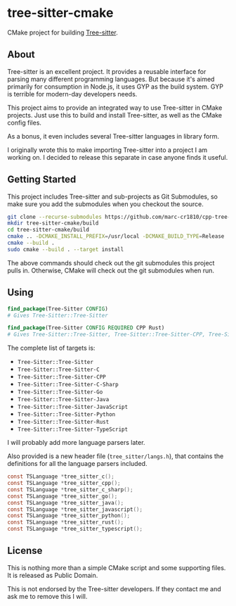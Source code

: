# tree-sitter-cmake

CMake project for building [Tree-sitter](http://tree-sitter.github.io/tree-sitter/).

## About

Tree-sitter is an excellent project. It provides a reusable interface for parsing many different programming languages.
But because it's aimed primarily for consumption in Node.js, it uses GYP as the build system.
GYP is terrible for modern-day developers needs.

This project aims to provide an integrated way to use Tree-sitter in CMake projects.
Just use this to build and install Tree-sitter, as well as the CMake config files.

As a bonus, it even includes several Tree-sitter languages in library form.

I originally wrote this to make importing Tree-sitter into a project I am
working on. I decided to release this separate in case anyone finds it useful.

## Getting Started

This project includes Tree-sitter and sub-projects as Git Submodules, so make
sure you add the submodules when you checkout the source.

```bash
git clone --recurse-submodules https://github.com/marc-cr1810/cpp-tree-sitter
mkdir tree-sitter-cmake/build
cd tree-sitter-cmake/build
cmake .. -DCMAKE_INSTALL_PREFIX=/usr/local -DCMAKE_BUILD_TYPE=Release ..
cmake --build .
sudo cmake --build . --target install
```

The above commands should check out the git submodules this project pulls in.
Otherwise, CMake will check out the git submodules when run.

## Using

```cmake
find_package(Tree-Sitter CONFIG)
# Gives Tree-Sitter::Tree-Sitter

find_package(Tree-Sitter CONFIG REQUIRED CPP Rust)
# Gives Tree-Sitter::Tree-Sitter, Tree-Sitter::Tree-Sitter-CPP, Tree-Sitter::Tree-Sitter-Rust
```

The complete list of targets is:

* `Tree-Sitter::Tree-Sitter`
* `Tree-Sitter::Tree-Sitter-C`
* `Tree-Sitter::Tree-Sitter-CPP`
* `Tree-Sitter::Tree-Sitter-C-Sharp`
* `Tree-Sitter::Tree-Sitter-Go`
* `Tree-Sitter::Tree-Sitter-Java`
* `Tree-Sitter::Tree-Sitter-JavaScript`
* `Tree-Sitter::Tree-Sitter-Python`
* `Tree-Sitter::Tree-Sitter-Rust`
* `Tree-Sitter::Tree-Sitter-TypeScript`

I will probably add more language parsers later.

Also provided is a new header file (`tree_sitter/langs.h`), that contains the
definitions for all the language parsers included.

```c
const TSLanguage *tree_sitter_c();
const TSLanguage *tree_sitter_cpp();
const TSLanguage *tree_sitter_c_sharp();
const TSLanguage *tree_sitter_go();
const TSLanguage *tree_sitter_java();
const TSLanguage *tree_sitter_javascript();
const TSLanguage *tree_sitter_python();
const TSLanguage *tree_sitter_rust();
const TSLanguage *tree_sitter_typescript();
```

## License

This is nothing more than a simple CMake script and some supporting files.
It is released as Public Domain.

This is not endorsed by the Tree-sitter developers. If they contact me and ask
me to remove this I will.
